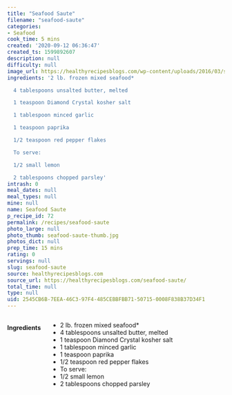 ```yaml
---
title: "Seafood Saute"
filename: "seafood-saute"
categories:
- Seafood
cook_time: 5 mins
created: '2020-09-12 06:36:47'
created_ts: 1599892607
description: null
difficulty: null
image_url: https://healthyrecipesblogs.com/wp-content/uploads/2016/03/seafood-saute1-300x200.jpg
ingredients: '2 lb. frozen mixed seafood*

  4 tablespoons unsalted butter, melted

  1 teaspoon Diamond Crystal kosher salt

  1 tablespoon minced garlic

  1 teaspoon paprika

  1/2 teaspoon red pepper flakes

  To serve:

  1/2 small lemon

  2 tablespoons chopped parsley'
intrash: 0
meal_dates: null
meal_types: null
mine: null
name: Seafood Saute
p_recipe_id: 72
permalink: /recipes/seafood-saute
photo_large: null
photo_thumb: seafood-saute-thumb.jpg
photos_dict: null
prep_time: 15 mins
rating: 0
servings: null
slug: seafood-saute
source: healthyrecipesblogs.com
source_url: https://healthyrecipesblogs.com/seafood-saute/
total_time: null
type: null
uid: 2545CB6B-7EEA-46C3-97F4-485CEBBFBB71-50715-0008F838B37D34F1
---
```

<div class="large-8 medium-7 columns" id="writeup">	</div><!-- #writeup -->
</div><!-- #row-one -->
<div class="row" id="row-two">	<div class="medium-4 small-5 columns" id="ingredients"><h4>Ingredients</h4><div class="box box-ingredients content"><ul>
<li>2 lb. frozen mixed seafood*</li>
<li>4 tablespoons unsalted butter, melted</li>
<li>1 teaspoon Diamond Crystal kosher salt</li>
<li>1 tablespoon minced garlic</li>
<li>1 teaspoon paprika</li>
<li>1/2 teaspoon red pepper flakes</li>
<li>To serve:</li>
<li>1/2 small lemon</li>
<li>2 tablespoons chopped parsley</li>
</ul>
</div>	</div>	<div class="medium-6 small-7 columns" id="directions">	</div>